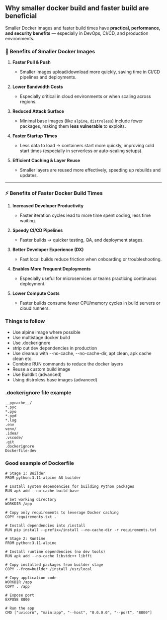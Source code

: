 ## Why smaller docker build and faster build are beneficial

Smaller Docker images and faster build times have **practical, performance, and security benefits** — especially in DevOps, CI/CD, and production environments.

### 🚀 **Benefits of Smaller Docker Images**

1. **Faster Pull & Push**

   * Smaller images upload/download more quickly, saving time in CI/CD pipelines and deployments.

2. **Lower Bandwidth Costs**

   * Especially critical in cloud environments or when scaling across regions.

3. **Reduced Attack Surface**

   * Minimal base images (like `alpine`, `distroless`) include fewer packages, making them **less vulnerable** to exploits.

4. **Faster Startup Times**

   * Less data to load → containers start more quickly, improving cold start times (especially in serverless or auto-scaling setups).

5. **Efficient Caching & Layer Reuse**

   * Smaller layers are reused more effectively, speeding up rebuilds and updates.

---

### ⚡ **Benefits of Faster Docker Build Times**

1. **Increased Developer Productivity**

   * Faster iteration cycles lead to more time spent coding, less time waiting.

2. **Speedy CI/CD Pipelines**

   * Faster builds → quicker testing, QA, and deployment stages.

3. **Better Developer Experience (DX)**

   * Fast local builds reduce friction when onboarding or troubleshooting.

4. **Enables More Frequent Deployments**

   * Especially useful for microservices or teams practicing continuous deployment.

5. **Lower Compute Costs**

   * Faster builds consume fewer CPU/memory cycles in build servers or cloud runners.



### Things to follow
- Use alpine image where possible
- Use multistage docker build
- Use .dockerignore
- strip out dev dependencies in production
- Use cleanup with --no-cache, --no-cache-dir, apt clean, apk cache clean etc.
- Combine RUN commands to reduce the docker layers
- Reuse a custom build image
- Use Buildkit (advanced)
- Using distroless base images (advanced)



### .dockerignore file example

    __pycache__/
    *.pyc
    *.pyo
    *.pyd
    *.log
    .env
    venv/
    .idea/
    .vscode/
    .git
    .dockerignore
    Dockerfile-dev


### Good example of Dockerfile

    # Stage 1: Builder
    FROM python:3.11-alpine AS builder

    # Install system dependencies for building Python packages
    RUN apk add --no-cache build-base

    # Set working directory
    WORKDIR /app

    # Copy only requirements to leverage Docker caching
    COPY requirements.txt .
    
    # Install dependencies into /install
    RUN pip install --prefix=/install --no-cache-dir -r requirements.txt

    # Stage 2: Runtime
    FROM python:3.11-alpine

    # Install runtime dependencies (no dev tools)
    RUN apk add --no-cache libstdc++ libffi

    # Copy installed packages from builder stage
    COPY --from=builder /install /usr/local
    
    # Copy application code
    WORKDIR /app
    COPY . /app

    # Expose port
    EXPOSE 8000
    
    # Run the app
    CMD ["uvicorn", "main:app", "--host", "0.0.0.0", "--port", "8000"]
